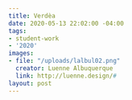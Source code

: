 ```yaml
---
title: Verdèa
date: 2020-05-13 22:02:00 -04:00
tags:
- student-work
- '2020'
images:
- file: "/uploads/lalbul02.png"
  creator: Luenne Albuquerque
  link: http://luenne.design/#
layout: post
---
```


